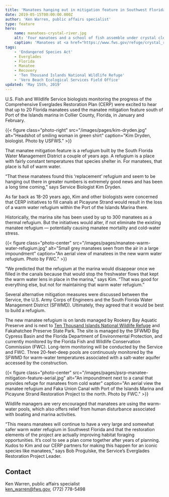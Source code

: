 ```yaml
---
title: 'Manatees hanging out in mitigation feature in Southwest Florida'
date: 2019-05-15T00:00:00.000Z
author: 'Ken Warren, public affairs specialist'
type: feature
hero:
    name: manatees-crystal-river.jpg
    alt: 'Four manatees and a school of fish assemble under crystal clear water.'
    caption: 'Manatees at <a href="https://www.fws.gov/refuge/crystal_river">Crystal River National Wildlife Refuge</a> in Florida. <a href="https://flic.kr/p/8M7kX8">Photo</a> by David Hinkel.'
tags:
    - 'Endangered Species Act'
    - Everglades
    - Florida
    - Manatee
    - Recovery
    - 'Ten Thousand Islands National Wildlife Refuge'
    - 'Vero Beach Ecological Services Field Office'
updated: 'May 15th, 2019'
---
```


U.S. Fish and Wildlife Service biologists monitoring the progress of the Comprehensive Everglades Restoration Plan (CERP) were excited to hear that up to 20 Florida manatees used the manatee mitigation feature south of Port of the Islands marina in Collier County, Florida, in January and February.

{{< figure class="photo-right" src="/images/pages/kim-dryden.jpg" alt="Headshot of smiling woman in green shirt" caption="Kim Dryden, biologist. Photo by USFWS." >}}

That manatee mitigation feature is a refugium built by the South Florida Water Management District a couple of years ago. A refugium is a place with fairly constant temperatures that species shelter in. For manatees, that place is full of warm water.

“That these manatees found this ‘replacement’ refugium and seem to be hanging out there in greater numbers is extremely good news and has been a long time coming,” says Service Biologist Kim Dryden.

As far back as 18-20 years ago, Kim and other biologists were concerned that CERP initiatives to fill canals at Picayune Strand would result in the loss of a warm water refugium within the Port of the Islands Marina there.

Historically, the marina site has been used by up to 300 manatees as a thermal refugium.  But the initiatives would alter, if not eliminate the existing manatee refugium &mdash; potentially causing manatee mortality and cold-water stress. 

{{< figure class="photo-center" src="/images/pages/manatee-warm-water-refugium.jpg" alt="Small grey manatees seen from the air in a large impoundment" caption="An aerial view of manatees in the new warm water refugium. Photo by FWC." >}}

“We predicted that the refugium at the marina would disappear once we filled in the canals because that would stop the freshwater flows that kept the warm water lens in place in the marina,” says Kim.  “That was good for everything else, but not for maintaining that warm water refugium.”

Several alternative mitigation measures were discussed between the Service, the U.S. Army Corps of Engineers and the South Florida Water Management District (SFWMD). Ultimately, they agreed that it would be best to build a refugium. 

The new manatee refugium is on lands managed by Rookery Bay Aquatic Preserve and is next to [Ten Thousand Islands National Wildlife Refuge](https://www.fws.gov/refuge/ten_thousand_islands/) and Fakahatchee Preserve State Park.  The site is managed by the SFWMD Big Cypress Basin and the Florida Department of Environmental Protection, and currently monitored by the Florida Fish and Wildlife Conservation Commission (FWC).  Long-term monitoring will be conducted by the Service and FWC. Three 20-feet-deep pools are continuously monitored by the SFWMD for warm-water temperatures associated with a salt-water aquifer accessed by the construction.

{{< figure class="photo-center" src="/images/pages/psrp-manatee-mitigation-feature-aerial.jpg" alt="An impoundment next to a canal that provides refuge for manatees from cold water" caption="An aerial view the manatee refugium and Faka Union Canal with Port of the Islands Marina and Picayune Strand Restoration Project to the north. Photo by FWC." >}}

Wildlife managers are very encouraged that manatees are using the warm-water pools, which also offers relief from human disturbance associated with boating and marina activities.

“This means manatees will continue to have a very large and somewhat safer warm water refugium in Southwest Florida and that the restoration elements of the project are actually improving habitat foraging opportunities. It’s cool to see a plan come together after years of planning. Kudos to Kim and our CERP partners for making this happen for an iconic species like manatees,” says Bob Progulske, the Service’s Everglades Restoration Project Leader.

## Contact

Ken Warren, public affairs specialist  
[ken_warren@fws.gov](mailto:ken_warren@fws.gov), (772) 778-5498